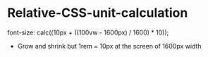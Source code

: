 # Relative-CSS-unit-calculation

font-size: calc((10px + ((100vw - 1600px) / 1600) * 10));

* Grow and shrink but 1rem = 10px at the screen of 1600px width
